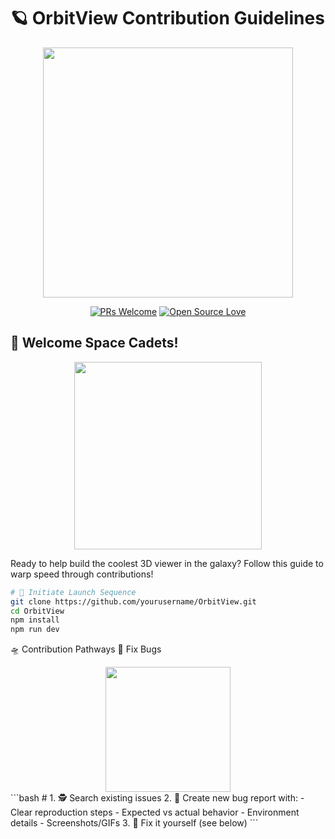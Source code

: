 # 🪐 OrbitView Contribution Guidelines

<div align="center">
  <img src="https://media.giphy.com/media/v1.Y2lkPTc5MGI3NjExcW5xZ3V2a3FhY3Z3b3VxZ2V6Y2J6eGZ1NnR0dGJtYzBmZ3Z0eSZlcD12MV9pbnRlcm5hbF9naWZfYnlfaWQmY3Q9Zw/3ohs4kI2X9h7eWQzt2/giphy.gif" width="400">
  
  [![PRs Welcome](https://img.shields.io/badge/PRs-WELCOME-FF69B4.svg?style=for-the-badge&logo=github&logoColor=white)](https://makeapullrequest.com)
  [![Open Source Love](https://img.shields.io/badge/OPEN%20SOURCE-♥-red.svg?style=for-the-badge)](https://github.com/yourusername/OrbitView)
</div>

## 🌌 Welcome Space Cadets!

<div align="center">
  <img src="https://media.giphy.com/media/v1.Y2lkPTc5MGI3NjExcW5xZ3V2a3FhY3Z3b3VxZ2V6Y2J6eGZ1NnR0dGJtYzBmZ3Z0eSZlcD12MV9pbnRlcm5hbF9naWZfYnlfaWQmY3Q9Zw/xT5LMHxhOfscxPfIfm/giphy.gif" width="300">
</div>

Ready to help build the coolest 3D viewer in the galaxy? Follow this guide to warp speed through contributions!

```bash
# 🚀 Initiate Launch Sequence
git clone https://github.com/yourusername/OrbitView.git
cd OrbitView
npm install
npm run dev
```

🛸 Contribution Pathways
🔧 Fix Bugs
<div align="center"> <img src="https://media.giphy.com/media/v1.Y2lkPTc5MGI3NjExcW5xZ3V2a3FhY3Z3b3VxZ2V6Y2J6eGZ1NnR0dGJtYzBmZ3Z0eSZlcD12MV9pbnRlcm5hbF9naWZfYnlfaWQmY3Q9Zw/3ohs4kI2X9h7eWQzt2/giphy.gif" width="200"> </div>
```bash
# 1. 🕵️ Search existing issues
2. 🐛 Create new bug report with:
   - Clear reproduction steps
   - Expected vs actual behavior
   - Environment details
   - Screenshots/GIFs
3. 🔧 Fix it yourself (see below)
```
